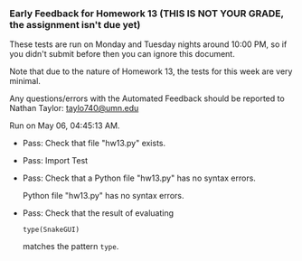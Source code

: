 ### Early Feedback for Homework 13 (THIS IS NOT YOUR GRADE, the assignment isn't due yet)

These tests are run on Monday and Tuesday nights around 10:00 PM, so if you didn't submit before then you can ignore this document.

Note that due to the nature of Homework 13, the tests for this week are very minimal.

Any questions/errors with the Automated Feedback should be reported to Nathan Taylor: taylo740@umn.edu

Run on May 06, 04:45:13 AM.

+ Pass: Check that file "hw13.py" exists.

+ Pass: Import Test

+ Pass: Check that a Python file "hw13.py" has no syntax errors.

    Python file "hw13.py" has no syntax errors.



+ Pass: 
Check that the result of evaluating
   ```
   type(SnakeGUI)
   ```
   matches the pattern `type`.

   




